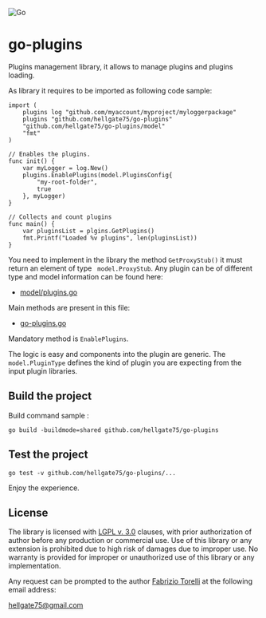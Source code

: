 <div style="width: 100% !important; align: right;">

![Go](https://github.com/hellgate75/go-plugins/workflows/Go/badge.svg?branch=master) &nbsp; &nbsp;

</div>

# go-plugins
Plugins management library, it allows to manage plugins and plugins loading.

As library it requires to be imported as following code sample:
```
import (
    plugins log "github.com/myaccount/myproject/myloggerpackage"
    plugins "github.com/hellgate75/go-plugins"
    "github.com/hellgate75/go-plugins/model"
    "fmt"
)

// Enables the plugins.
func init() {
    var myLogger = log.New()
    plugins.EnablePlugins(model.PluginsConfig{
        "my-root-folder",
        true
    }, myLogger)
}

// Collects and count plugins
func main() {
    var pluginsList = plgins.GetPlugins()
    fmt.Printf("Loaded %v plugins", len(pluginsList))
}

```

You need to implement in the library the method ```GetProxyStub()```  it must return an element of type 
``` model.ProxyStub```. Any plugin can be of different type and model information can be found here:

* [model/plugins.go](/model/plugins.go)

Main methods are present in this file:

* [go-plugins.go](/go-plugins.go)

Mandatory method is ```EnablePlugins```. 

The logic is easy and components into the plugin are generic. The ```model.PluginType``` defines the kind of plugin you are expecting from the input plugin libraries.



## Build the project

Build command sample :
```
go build -buildmode=shared github.com/hellgate75/go-plugins
```

## Test the project

```
go test -v github.com/hellgate75/go-plugins/...
```

Enjoy the experience.

## License

The library is licensed with [LGPL v. 3.0](/LICENSE) clauses, with prior authorization of author before any production or commercial use. Use of this library or any extension is prohibited due to high risk of damages due to improper use. No warranty is provided for improper or unauthorized use of this library or any implementation.

Any request can be prompted to the author [Fabrizio Torelli](https://www.linkedin.com/in/fabriziotorelli) at the following email address:

[hellgate75@gmail.com](mailto:hellgate75@gmail.com)

